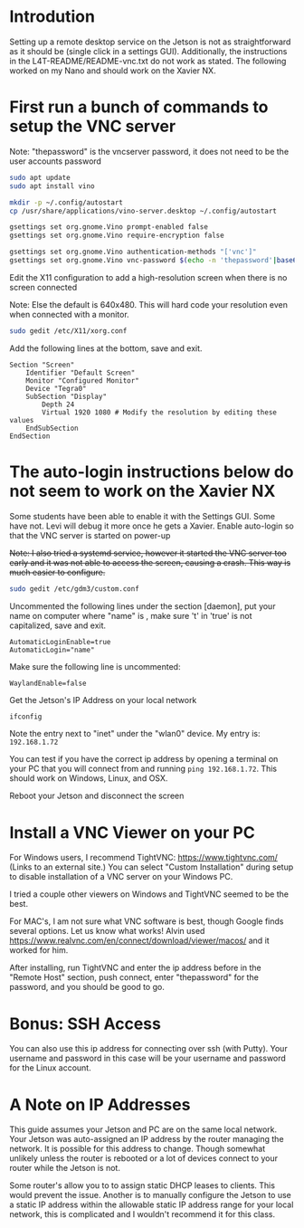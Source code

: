 # Introdution

Setting up a remote desktop service on the Jetson is not as straightforward as it should be (single click in a settings GUI). Additionally, the instructions in the L4T-README/README-vnc.txt do not work as stated. The following worked on my Nano and should work on the Xavier NX.

# First run a bunch of commands to setup the VNC server

Note: "thepassword" is the vncserver password, it does not need to be the user accounts password

```bash
sudo apt update
sudo apt install vino

mkdir -p ~/.config/autostart
cp /usr/share/applications/vino-server.desktop ~/.config/autostart

gsettings set org.gnome.Vino prompt-enabled false
gsettings set org.gnome.Vino require-encryption false

gsettings set org.gnome.Vino authentication-methods "['vnc']"
gsettings set org.gnome.Vino vnc-password $(echo -n 'thepassword'|base64)
```

Edit the X11 configuration to add a high-resolution screen when there is no screen connected

Note: Else the default is 640x480. This will hard code your resolution even when connected with a monitor.

```bash
sudo gedit /etc/X11/xorg.conf
```

Add the following lines at the bottom, save and exit.

```
Section "Screen"
    Identifier "Default Screen"
    Monitor "Configured Monitor"
    Device "Tegra0"
    SubSection "Display"
        Depth 24
        Virtual 1920 1080 # Modify the resolution by editing these values
    EndSubSection
EndSection
```

# The auto-login instructions below do not seem to work on the Xavier NX
Some students have been able to enable it with the Settings GUI. Some have not.
Levi will debug it more once he gets a Xavier.
Enable auto-login so that the VNC server is started on power-up

~~Note: I also tried a systemd service, however it started the VNC server too early and it was not able to access the screen, causing a crash. This way is much easier to configure.~~

```bash
sudo gedit /etc/gdm3/custom.conf
```
Uncommented the following lines under the section [daemon], put your name on computer where "name" is , make sure 't' in 'true' is not capitalized, save and exit.

```
AutomaticLoginEnable=true
AutomaticLogin="name"
```

Make sure the following line is uncommented:

```
WaylandEnable=false
```

Get the Jetson's IP Address on your local network

```bash
ifconfig
```

Note the entry next to "inet" under the "wlan0" device.
My entry is: `192.168.1.72`

You can test if you have the correct ip address by opening a terminal on your PC that you will connect from and running `ping 192.168.1.72`. This should work on Windows, Linux, and OSX.

Reboot your Jetson and disconnect the screen

# Install a VNC Viewer on your PC

For Windows users, I recommend TightVNC: https://www.tightvnc.com/ (Links to an external site.)
You can select "Custom Installation" during setup to disable installation of a VNC server on your Windows PC.

I tried a couple other viewers on Windows and TightVNC seemed to be the best.

For MAC's, I am not sure what VNC software is best, though Google finds several options. Let us know what works!
Alvin used https://www.realvnc.com/en/connect/download/viewer/macos/ and it worked for him. 

After installing, run TightVNC and enter the ip address before in the "Remote Host" section, push connect, enter "thepassword" for the password, and you should be good to go.

# Bonus: SSH Access

You can also use this ip address for connecting over ssh (with Putty). Your username and password in this case will be your username and password for the Linux account.

# A Note on IP Addresses

This guide assumes your Jetson and PC are on the same local network. Your Jetson was auto-assigned an IP address by the router managing the network. It is possible for this address to change. Though somewhat unlikely unless the router is rebooted or a lot of devices connect to your router while the Jetson is not.

Some router's allow you to to assign static DHCP leases to clients. This would prevent the issue. Another is to manually configure the Jetson to use a static IP address within the allowable static IP address range for your local network, this is complicated and I wouldn't recommend it for this class.
